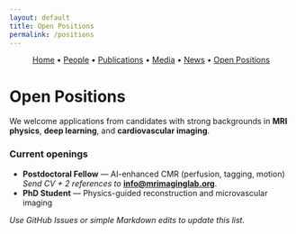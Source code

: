 ```yaml
---
layout: default
title: Open Positions
permalink: /positions
---
```


<!-- Simple nav -->
<p align="center">
  <a href="{{ site.baseurl }}/">Home</a> •
  <a href="{{ site.baseurl }}/people">People</a> •
  <a href="{{ site.baseurl }}/publications">Publications</a> •
  <a href="{{ site.baseurl }}/media">Media</a> •
  <a href="{{ site.baseurl }}/news">News</a> •
  <a href="{{ site.baseurl }}/positions">Open Positions</a>
</p>

# Open Positions

We welcome applications from candidates with strong backgrounds in **MRI physics**, **deep learning**, and **cardiovascular imaging**.

### Current openings
- **Postdoctoral Fellow** — AI-enhanced CMR (perfusion, tagging, motion)  
  *Send CV + 2 references to* **info@mrimaginglab.org**.
- **PhD Student** — Physics-guided reconstruction and microvascular imaging

_Use GitHub Issues or simple Markdown edits to update this list._